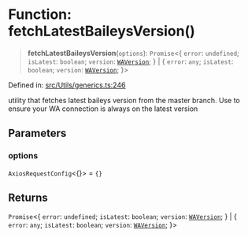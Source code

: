 # Function: fetchLatestBaileysVersion()

> **fetchLatestBaileysVersion**(`options`): `Promise`\<\{ `error`: `undefined`; `isLatest`: `boolean`; `version`: [`WAVersion`](../type-aliases/WAVersion.md); \} \| \{ `error`: `any`; `isLatest`: `boolean`; `version`: [`WAVersion`](../type-aliases/WAVersion.md); \}\>

Defined in: [src/Utils/generics.ts:246](https://github.com/Fokusdotid/bail/blob/c270ba4454f95d50cec87a9d90b03360fac7058e/src/Utils/generics.ts#L246)

utility that fetches latest baileys version from the master branch.
Use to ensure your WA connection is always on the latest version

## Parameters

### options

`AxiosRequestConfig`\<\{\}\> = `{}`

## Returns

`Promise`\<\{ `error`: `undefined`; `isLatest`: `boolean`; `version`: [`WAVersion`](../type-aliases/WAVersion.md); \} \| \{ `error`: `any`; `isLatest`: `boolean`; `version`: [`WAVersion`](../type-aliases/WAVersion.md); \}\>

